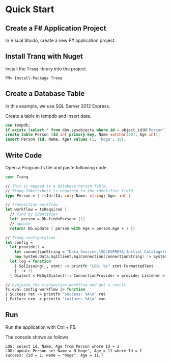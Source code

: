 # Quick Start

## Create a F# Application Project

In Visual Stuido, create a new F# application project.

## Install Tranq with Nuget

Install the `Tranq` library into the project.

```
PM> Install-Package Tranq
```

## Create a Database Table

In this example, we use SQL Server 2012 Express.

Create a table in tempdb and insert data.

```sql
use tempdb;
if exists (select * from dbo.sysobjects where id = object_id(N'Person')) drop table Person;
create table Person (Id int primary key, Name varchar(50), Age int);
insert Person (Id, Name, Age) values (1, 'hoge', 10);
```

## Write Code

Open a Program.fs file and paste following code.

```fsharp
open Tranq

// This is mapped to a Database Person Table.
// Tranq.IdAttribute is required to the identifier field.
type Person = { [<Id>]Id: int; Name: string; Age: int }

// transaction workflow
let workflow = txRequired {
  // find by identifier
  let! person = Db.find<Person> [1]
  // update
  return! Db.update { person with Age = person.Age + 1 }}

// Tranq configuration
let config =
  let provide() =
    let connectionString = "Data Source=.\SQLEXPRESS;Initial Catalog=tempdb;Integrated Security=True;" 
    new System.Data.SqlClient.SqlConnection(connectionString) :> System.Data.Common.DbConnection
  let log = function
    | SqlIssuing(_, stmt) -> printfn "LOG: %s" stmt.FormattedText
    |_ -> ()
  { Dialect = MsSqlDialect(); ConnectionProvider = provide; Listener = log }

// evaluate the transaction workflow and get a result
Tx.eval config workflow |> function
| Success ret -> printfn "success: %A\n" ret
| Failure exn -> printfn "failure: %A\n" exn
```

## Run

Run the application with Ctrl + F5.

The console shows as follows: 

```
LOG: select Id, Name, Age from Person where Id = 1
LOG: update Person set Name = N'hoge', Age = 11 where Id = 1
success: {Id = 1; Name = "hoge"; Age = 11;}
```
